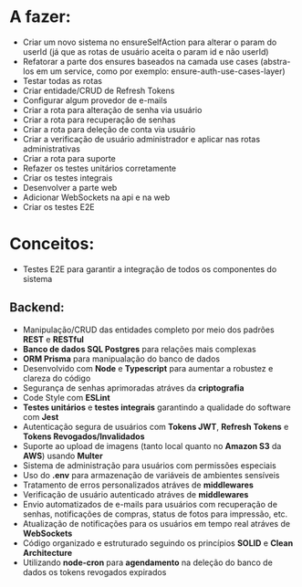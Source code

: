# A fazer:
- Criar um novo sistema no ensureSelfAction para alterar o param do userId (já que as rotas de usuário aceita o param id e não userId)
- Refatorar a parte dos ensures baseados na camada use cases (abstra-los em um service, como por exemplo: ensure-auth-use-cases-layer)
- Testar todas as rotas
- Criar entidade/CRUD de Refresh Tokens
- Configurar algum provedor de e-mails
- Criar a rota para alteração de senha via usuário
- Criar a rota para recuperação de senhas
- Criar a rota para deleção de conta via usuário
- Criar a verificação de usuário administrador e aplicar nas rotas administrativas
- Criar a rota para suporte
- Refazer os testes unitários corretamente
- Criar os testes integrais
- Desenvolver a parte web
- Adicionar WebSockets na api e na web
- Criar os testes E2E

# Conceitos:
- Testes E2E para garantir a integração de todos os componentes do sistema

## Backend:
- Manipulação/CRUD das entidades completo por meio dos padrões **REST** e **RESTful**
- **Banco de dados SQL Postgres** para relações mais complexas
- **ORM Prisma** para manipualação do banco de dados
- Desenvolvido com **Node** e **Typescript** para aumentar a robustez e clareza do código
- Segurança de senhas aprimoradas atráves da **criptografia**
- Code Style com **ESLint**
- **Testes unitários** e **testes integrais** garantindo a qualidade do software com **Jest**
- Autenticação segura de usuários com **Tokens JWT**, **Refresh Tokens** e **Tokens Revogados/Invalidados**
- Suporte ao upload de imagens (tanto local quanto no **Amazon S3** da **AWS**) usando **Multer**
- Sistema de administração para usuários com permissões especiais
- Uso do **.env** para armazenação de variáveis de ambientes sensíveis
- Tratamento de erros personalizados atráves de **middlewares**
- Verificação de usuário autenticado atráves de **middlewares**
- Envio automatizados de e-mails para usuários com recuperação de senhas, notificações de compras, status de fotos para impressão, etc.
- Atualização de notificações para os usuários em tempo real atráves de **WebSockets**
- Código organizado e estruturado seguindo os princípios **SOLID** e **Clean Architecture**
- Utilizando **node-cron** para **agendamento** na deleção do banco de dados os tokens revogados expirados
